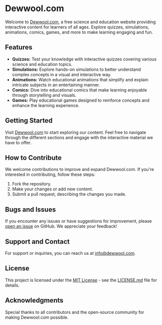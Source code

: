 # Dewwool.com

Welcome to [Dewwool.com](https://www.dewwool.com/), a free science and education website providing interactive content for learners of all ages. Explore quizzes, simulations, animations, comics, games, and more to make learning engaging and fun.

## Features

- **Quizzes:** Test your knowledge with interactive quizzes covering various science and education topics.
- **Simulations:** Explore hands-on simulations to better understand complex concepts in a visual and interactive way.
- **Animations:** Watch educational animations that simplify and explain intricate subjects in an entertaining manner.
- **Comics:** Dive into educational comics that make learning enjoyable through storytelling and visuals.
- **Games:** Play educational games designed to reinforce concepts and enhance the learning experience.

## Getting Started

Visit [Dewwool.com](https://www.dewwool.com/) to start exploring our content. Feel free to navigate through the different sections and engage with the interactive material we have to offer.

## How to Contribute

We welcome contributions to improve and expand Dewwool.com. If you're interested in contributing, follow these steps:

1. Fork the repository.
2. Make your changes or add new content.
3. Submit a pull request, describing the changes you made.

## Bugs and Issues

If you encounter any issues or have suggestions for improvement, please [open an issue](https://github.com/your-username/dewwool/issues) on GitHub. We appreciate your feedback!

## Support and Contact

For support or inquiries, you can reach us at [info@dewwool.com](mailto:info@dewwool.com).

## License

This project is licensed under the [MIT License](LICENSE.md) - see the [LICENSE.md](LICENSE.md) file for details.

## Acknowledgments

Special thanks to all contributors and the open-source community for making Dewwool.com possible.

